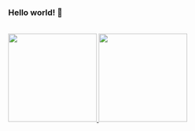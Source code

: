 ### Hello world! 👋

<br/>

<a href="https://github.com/LuisAndaur">
  <img height="180em" src="https://github-readme-stats.vercel.app/api?username=LuisAndaur&theme=buefy&show_icons=true" />
  <img height="180em" src="https://github-readme-stats.vercel.app/api/top-langs/?username=LuisAndaur&theme=buefy&layout=compact" />
</a>
<!--
**LuisAndaur/LuisAndaur** is a ✨ _special_ ✨ repository because its `README.md` (this file) appears on your GitHub profile.

Here are some ideas to get you started:

- 🔭 I’m currently working on ...
- 🌱 I’m currently learning ...
- 👯 I’m looking to collaborate on ...
- 🤔 I’m looking for help with ...
- 💬 Ask me about ...
- 📫 How to reach me: ...
- 😄 Pronouns: ...
- ⚡ Fun fact: ...
-->
